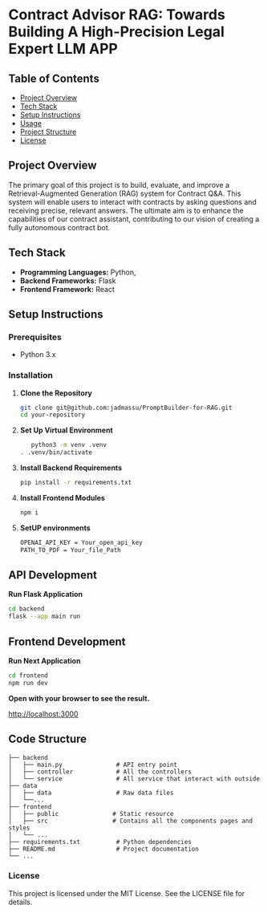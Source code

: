 # Contract Advisor RAG: Towards Building A High-Precision Legal Expert LLM APP

## Table of Contents

- [Project Overview](#project-overview)
- [Tech Stack](#tech-stack)
- [Setup Instructions](#setup-instructions)
- [Usage](#usage)
- [Project Structure](#project-structure)
- [License](#license)


## Project Overview

The primary goal of this project is to build, evaluate, and improve a Retrieval-Augmented Generation (RAG) system for Contract Q&A. This system will enable users to interact with contracts by asking questions and receiving precise, relevant answers. The ultimate aim is to enhance the capabilities of our contract assistant, contributing to our vision of creating a fully autonomous contract bot.



## Tech Stack

- **Programming Languages:** Python,
- **Backend Frameworks:** Flask
- **Frontend Framework:** React

## Setup Instructions

### Prerequisites

- Python 3.x

### Installation

1. **Clone the Repository**
   ```sh
   git clone git@github.com:jadmassu/PromptBuilder-for-RAG.git
   cd your-repository
   ```
2. **Set Up Virtual Environment**

   ```sh
      python3 -m venv .venv
   . .venv/bin/activate
   ```

3. **Install Backend Requirements**

   ```sh
   pip install -r requirements.txt
   ```

4. **Install Frontend Modules**
   ```sh
   npm i
   ```
5. **SetUP environments**
   ```sh
   OPENAI_API_KEY = Your_open_api_key
   PATH_TO_PDF = Your_file_Path
   ```

## API Development

**Run Flask Application**

```sh
cd backend
flask --app main run
```

## Frontend Development

**Run Next Application**

```sh
cd frontend
npm run dev
```

**Open with your browser to see the result.**

[http://localhost:3000](http://localhost:3000)

## Code Structure

    ├── backend
    │   ├── main.py               # API entry point
    │   ├── controller            # All the controllers
    │   └── service               # All service that interact with outside
    ├── data
    │   ├── data       		      # Raw data files
    │   └──...
    ├── frontend
    │   ├── public               # Static resource
    │   ├── src                  # Contains all the components pages and styles
    │   └── ...
    ├── requirements.txt          # Python dependencies
    ├── README.md                 # Project documentation
    └── ...

### License

This project is licensed under the MIT License. See the LICENSE file for details.
